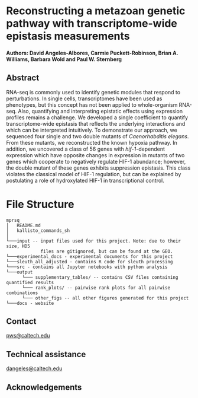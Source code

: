 # Reconstructing a metazoan genetic pathway with transcriptome-wide epistasis measurements
#### Authors: David Angeles-Albores, Carmie Puckett-Robinson, Brian A. Williams, Barbara Wold and Paul W. Sternberg

## Abstract
RNA-seq is commonly used to identify genetic modules that respond to perturbations. In single cells, transcriptomes have been used as phenotypes, but this concept has not been applied to whole-organism RNA-seq. Also, quantifying and interpreting epistatic effects using expression profiles remains a challenge. We developed a single coefficient to quantify transcriptome-wide epistasis that reflects the underlying interactions and which can be interpreted intuitively. To demonstrate our approach, we sequenced four single and two double mutants of *Caenorhabditis elegans*. From these mutants, we reconstructed the known hypoxia pathway. In addition, we uncovered a class of 56 genes with *hif-1*-dependent expression which have opposite changes in expression in mutants of two genes which cooperate to negatively regulate HIF-1 abundance; however, the double mutant of these genes exhibits suppression epistasis. This class violates the classical model of HIF-1 regulation, but can be explained by postulating a role of hydroxylated HIF-1 in transcriptional control.

# File Structure
```
mprsq
│   README.md
│   kallisto_commands_sh    
│
└───input -- input files used for this project. Note: due to their size, HD5
             files are gitignored, but can be found at the GEO.
└───experimental_docs - experimental documents for this project
└───sleuth_all_adjusted - contains R code for sleuth processing
└───src - contains all Jupyter notebooks with python analysis
└───output
      └─── supplementary_tables/ -- contains CSV files containing quantified results
      └─── rank_plots/ -- pairwise rank plots for all pairwise combinations
      └─── other_figs -- all other figures generated for this project
└───docs - website
```
## Contact
pws@caltech.edu

## Technical assistance
dangeles@caltech.edu

## Acknowledgements
